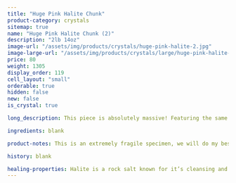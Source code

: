 ```yaml
---
title: "Huge Pink Halite Chunk"
product-category: crystals
sitemap: true
name: "Huge Pink Halite Chunk (2)"
description: "2lb 14oz"
image-url: "/assets/img/products/crystals/huge-pink-halite-2.jpg"
image-large-url: "/assets/img/products/crystals/large/huge-pink-halite-2.jpg"
price: 80
weight: 1305
display_order: 119
cell_layout: "small"
orderable: true
hidden: false
new: false
is_crystal: true

long_description: This piece is absolutely massive! Featuring the same intricate hopper growth patterns as the others, Halite forms interesting cube crystals with amazing growth lines. Gentle light pink base which fades into white, icy cube-shaped crystals. A conversation starter for sure.

ingredients: blank

product-notes: This is an extremely fragile specimen, we will do my best to package it as safely as possible but please be aware some little pieces may break off in transit.

history: blank

healing-properties: Halite is a rock salt known for it’s cleansing and purifying properties, it aids in clarifying energy blocks and balancing energy fields. This makes it perfect for cleansing your other crystals! Similar to Selenite, you can rest your other crystals on it to remove unwanted/negative energies. In meditation, Pink Halite connects to the heart and solar plexus chakras allowing a self-loving awareness which aids in the release of emotional issues and attachments.
---
```

